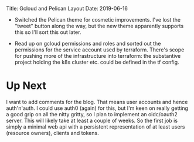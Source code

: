 Title: Gcloud and Pelican Layout
Date: 2019-06-16

- Switched the Pelican theme for cosmetic improvements. I've lost the "tweet"
  button along the way, but the new theme apparently supports this so I'll sort
  this out later.
  
- Read up on gcloud permissions and roles and sorted out the permissions for
  the service account used by terraform. There's scope for pushing more of the
  infrastructure into terraform: the substantive project holding the k8s
  cluster etc. could be defined in the tf config.
  
# Up Next

I want to add comments for the blog. That means user accounts and hence
auth'n'auth. I could use auth0 (again) for this, but I'm keen on really getting
a good grip on all the nitty gritty, so I plan to implement an oidc/oauth2
server. This will likely take at least a couple of weeks. So the first job is
simply a minimal web api with a persistent representation of at least users
(resource owners), clients and tokens.
